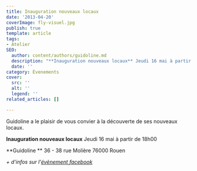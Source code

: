 ```yaml
---
title: Inauguration nouveaux locaux
date: '2013-04-20'
coverImage: fly-visuel.jpg
publish: true
template: article
tags:
- Atelier
SEO:
  author: content/authors/guidoline.md
  description: "**Inauguration nouveaux locaux** Jeudi 16 mai à partir de 18h00"
  date: ''
category: Évenements
cover:
  src: ''
  alt: ''
  legend: ''
related_articles: []

---
```

Guidoline a le plaisir de vous convier à la découverte de ses nouveaux locaux.

**Inauguration nouveaux locaux** Jeudi 16 mai à partir de 18h00

\**Guidoline ** 36 - 38 rue Molière 76000 Rouen

_+ d'infos sur l'_[_évènement facebook_](http://www.facebook.com/events/176795152475000/)